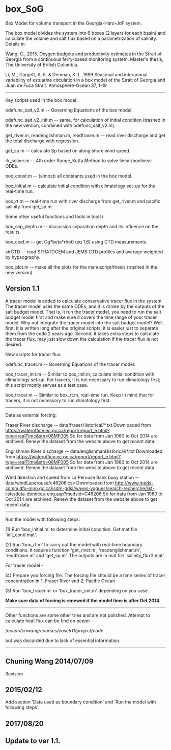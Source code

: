 # box_SoG

Box Model for volume transport in the Georgia-Haro-JdF system.

The box model divides the system into 6 boxes (2 layers for each basin) and calculate the volume and salt flux based on a parametrization of salinity. Details in:

Wang, C., 2015. Oxygen budgets and productivity estimates in the Strait of Georgia from a continuous ferry-based monitoring system. Master's thesis, The University of British Columbia.

Li, M., Gargett, A. E. & Denman, K. L. 1999 Seasonal and interannual variability of estuarine circulation in a box model of the Strait of Georgia and Juan de Fuca Strait. Atmosphere-Ocean 37, 1-19

--------------------------------

Key scripts used in the box model:

odefunc_salt_v2.m -- Governing Equations of the box model.

odefunc_salt_v2_init.m -- same, for calculation of initial condition (trashed in the new version, combined with odefunc_salt_v2.m).

get_river.m, readenglishman.m, readfraser.m -- read river discharge and get the total discharge with regression.

get_sp.m -- calculate Sp based on along shore wind speed.

rk_solver.m -- 4th order Runge_Kutta Method to solve linear/nonlinear ODEs.

box_const.m -- (almost) all constants used in the box model.

box_initial.m -- calculate initial condition with climatology set-up for the real-time run.

box_rt.m -- real-time run with river discharge from get_river.m and pacific salinity from get_sp.m.


Some other useful functions and tools in tools/:

box_sep_depth.m -- discussion separation depth and its influence on the results.

box_coef.m -- get Cg\*beta\*rho0 (eq 1.6) using CTD measurements.

strCTD -- read STRATOGEM and JEMS CTD profiles and average weighted by hypsography.

box_plot.m -- make all the plots for the manuscript/thesis (trashed in the new version).

## Version 1.1

A tracer model is added to calculate conservative tracer flux in the system. The tracer model uses the same ODEs, and it is driven by the outputs of the salt budget model. That is, it run the tracer model, you need to run the salt budget model first and make sure it covers the time range of your tracer model. Why not integrate the tracer model into the salt budget model? Well, first, it is written long after the original scripts, it is easier just to separate them from the code 2 years ago. Second, it takes extra steps to calculate the tracer flux, may just slow down the calculation if the tracer flux is not desired.

New scripts for tracer flux:

odefunc_tracer.m -- Governing Equations of the tracer model.

box_tracer_init.m -- Similar to box_init.m, calculate initial condition with climatology set-up. For tracers, it is not necessary to run climatology first; this script mostly serves as a test case.

box_tracer.m -- Similar to box_rt.m, real-time run. Keep in mind that for tracers, it is not necessary to run climatology first. 

--------------------------------

Data as external forcing:

Fraser River discharge -- data/fraserHistorical/\*.txt
Downloaded from https://wateroffice.ec.gc.ca/report/report_e.html?type=realTime&stn=08MF005
So far data from Jan 1980 to Oct 2014 are archived.
Renew the dataset from the website above to get recent data.

Englishman River discharge -- data/englishmanHistorical/\*.txt
Downloaded from https://wateroffice.ec.gc.ca/report/report_e.html?type=realTime&stn=08MF005
So far data from Jan 1980 to Oct 2014 are archived.
Renew the dataset from the website above to get recent data.

Wind direction and speed from La Perouse Bank buoy station -- data/windLaperouse/c46206.csv
Downloaded from http://www.meds-sdmm.dfo-mpo.gc.ca/isdm-gdsi/waves-vagues/search-recherche/list-liste/data-donnees-eng.asp?medsid=C46206
So far data from Jan 1980 to Oct 2014 are archived.
Renew the dataset from the website above to get recent data.

--------------------------------

Run the model with following steps:

(1) Run 'box_initial.m' to determine initial condition. Get mat file 'init_cond.mat'.

(2) Run 'box_rt.m' to carry out the model with real-time boundary conditions. It requires function 'get_river.m', 'readenglishman.m', 'readfraser.m' and 'get_sp.m'. The outputs are in mat file 'salinity_flux3.mat'.

For tracer model - 

(4) Prepare you forcing file. The forcing file should be a time series of tracer concentration in 1. Fraser River and 2. Pacific Ocean

(3) Run 'box_tracer.m' or 'box_tracer_init.m' depending on you case.

**Make sure data of forcing is renewed if the model time is after Oct 2014.**

--------------------------------

Other functions are some other tries and are not polished. Attempt to calculate heat flux can be find on *ocean*

*/ocean/cnwang/courses/eosc511/project/code*

but was discarded due to lack of essential information.

--------------------------------
Chuning Wang
2014/07/09
--------------------------------
Revision
## 2015/02/12
Add section 'Data used as boundary condition' and 'Run the model with following steps'.
## 2017/08/20
Update to ver 1.1.
--------------------------------
